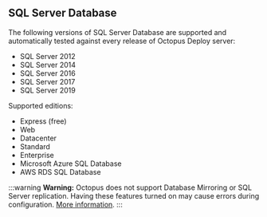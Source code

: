 ## SQL Server Database

The following versions of SQL Server Database are supported and automatically tested against every release of Octopus Deploy server:

- SQL Server 2012
- SQL Server 2014
- SQL Server 2016
- SQL Server 2017
- SQL Server 2019

Supported editions:

- Express (free)
- Web
- Datacenter
- Standard
- Enterprise
- Microsoft Azure SQL Database
- AWS RDS SQL Database

:::warning
**Warning:** Octopus does not support Database Mirroring or SQL Server replication. Having these features turned on may cause errors during configuration. [More information](/docs/administration/data/octopus-database/index.md#Octopusdatabase-highavailability).
:::


